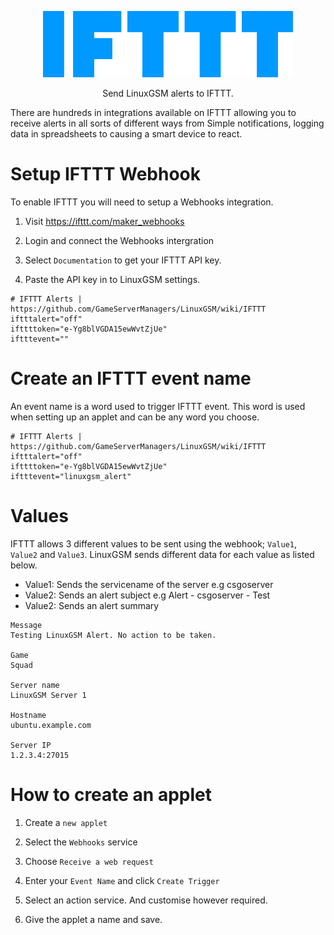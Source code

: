 <a href="https://ifttt.com/"><p align="center"><img src="images/ifttt/ifttt_logo.png" alt="IFTTT logo" width="400"/></a>
<p align="center">Send LinuxGSM alerts to IFTTT.</p>

There are hundreds in integrations available on IFTTT allowing you to receive alerts in all sorts of different ways from Simple notifications, logging data in spreadsheets to causing a smart device to react.
# Setup IFTTT Webhook

To enable IFTTT you will need to setup a Webhooks integration.

1. Visit https://ifttt.com/maker_webhooks

2. Login and connect the Webhooks intergration

3. Select `Documentation` to get your IFTTT API key.

4. Paste the API key in to LinuxGSM settings.

```
# IFTTT Alerts | https://github.com/GameServerManagers/LinuxGSM/wiki/IFTTT
iftttalert="off"
ifttttoken="e-Yg8blVGDA15ewWvtZjUe"
iftttevent=""
```
# Create an IFTTT event name

An event name is a word used to trigger IFTTT event. This word is used when setting up an applet and can be any word you choose.

```
# IFTTT Alerts | https://github.com/GameServerManagers/LinuxGSM/wiki/IFTTT
iftttalert="off"
ifttttoken="e-Yg8blVGDA15ewWvtZjUe"
iftttevent="linuxgsm_alert"
```
# Values
IFTTT allows 3 different values to be sent using the webhook; `Value1`, `Value2` and `Value3`. LinuxGSM sends different data for each value as listed below.

* Value1: Sends the servicename of the server e.g csgoserver
* Value2: Sends an alert subject e.g Alert - csgoserver - Test
* Value2: Sends an alert summary 
```
Message
Testing LinuxGSM Alert. No action to be taken.

Game
Squad

Server name
LinuxGSM Server 1

Hostname
ubuntu.example.com

Server IP
1.2.3.4:27015
```

# How to create an applet

1. Create a `new applet`

2. Select the `Webhooks` service

3. Choose `Receive a web request`

4. Enter your `Event Name` and click `Create Trigger`

5. Select an action service. And customise however required.

6. Give the applet a name and save.
